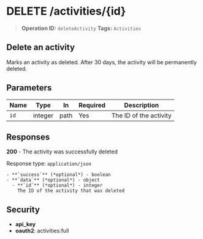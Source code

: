 # DELETE /activities/{id}

> **Operation ID:** `deleteActivity`
> **Tags:** `Activities`

## Delete an activity

Marks an activity as deleted. After 30 days, the activity will be permanently deleted.

## Parameters

| Name | Type | In | Required | Description |
|------|------|-------|----------|-------------|
| `id` | integer | path | Yes | The ID of the activity |

## Responses

**200** - The activity was successfully deleted

Response type: `application/json`

```
- **`success`** (*optional*) - boolean
- **`data`** (*optional*) - object
  - **`id`** (*optional*) - integer
    The ID of the activity that was deleted
```


## Security

- **api_key**
- **oauth2**: activities:full